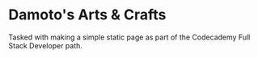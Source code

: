# Damoto's Arts & Crafts

Tasked with making a simple static page as part of the Codecademy Full Stack Developer path.
